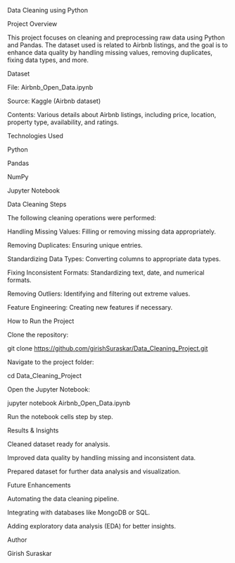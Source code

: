 Data Cleaning using Python

Project Overview

This project focuses on cleaning and preprocessing raw data using Python and Pandas. The dataset used is related to Airbnb listings, and the goal is to enhance data quality by handling missing values, removing duplicates, fixing data types, and more.

Dataset

File: Airbnb_Open_Data.ipynb

Source: Kaggle (Airbnb dataset)

Contents: Various details about Airbnb listings, including price, location, property type, availability, and ratings.

Technologies Used

Python

Pandas

NumPy

Jupyter Notebook

Data Cleaning Steps

The following cleaning operations were performed:

Handling Missing Values: Filling or removing missing data appropriately.

Removing Duplicates: Ensuring unique entries.

Standardizing Data Types: Converting columns to appropriate data types.

Fixing Inconsistent Formats: Standardizing text, date, and numerical formats.

Removing Outliers: Identifying and filtering out extreme values.

Feature Engineering: Creating new features if necessary.

How to Run the Project

Clone the repository:

git clone https://github.com/girishSuraskar/Data_Cleaning_Project.git

Navigate to the project folder:

cd Data_Cleaning_Project

Open the Jupyter Notebook:

jupyter notebook Airbnb_Open_Data.ipynb

Run the notebook cells step by step.

Results & Insights

Cleaned dataset ready for analysis.

Improved data quality by handling missing and inconsistent data.

Prepared dataset for further data analysis and visualization.

Future Enhancements

Automating the data cleaning pipeline.

Integrating with databases like MongoDB or SQL.

Adding exploratory data analysis (EDA) for better insights.

Author

Girish Suraskar
